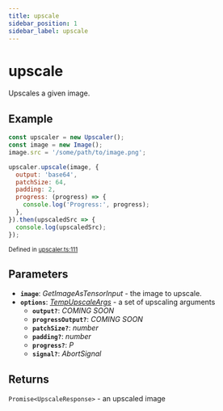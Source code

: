 ```yaml
---
title: upscale
sidebar_position: 1
sidebar_label: upscale
---
```


# upscale

Upscales a given image.

## Example

```javascript
const upscaler = new Upscaler();
const image = new Image();
image.src = '/some/path/to/image.png';

upscaler.upscale(image, {
  output: 'base64',
  patchSize: 64,
  padding: 2,
  progress: (progress) => {
    console.log('Progress:', progress);
  },
}).then(upscaledSrc => {
  console.log(upscaledSrc);
});
```

<small className="gray">Defined in <a target="_blank" href="https://github.com/thekevinscott/UpscalerJS/tree/main/packages/upscalerjs/src/upscaler.ts#L111">upscaler.ts:111</a></small>

## Parameters

- **`image`**: _GetImageAsTensorInput_  - the image to upscale.
- **`options`**: _[TempUpscaleArgs](https://github.com/thekevinscott/UpscalerJS/tree/main/packages/upscalerjs/src/types.ts#L64)_  - a set of upscaling arguments
  - **`output?`**: _COMING SOON_
  - **`progressOutput?`**: _COMING SOON_
  - **`patchSize?`**: _number_
  - **`padding?`**: _number_
  - **`progress?`**: _P_
  - **`signal?`**: _AbortSignal_

## Returns

`Promise<UpscaleResponse>` - an upscaled image